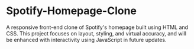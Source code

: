 # Spotify-Homepage-Clone
A responsive front-end clone of Spotify's homepage built using HTML and CSS. This project focuses on layout, styling, and virtual accuracy, and will be enhanced with interactivity using JavaScript in future updates.
